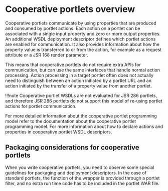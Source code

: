 # Cooperative portlets overview

Cooperative portlets communicate by using properties that are produced and consumed by portlet actions. Each action on a portlet can be associated with a single input property and zero or more output properties. An additional WSDL deployment descriptor defines which portlet actions are enabled for communication. It also provides information about how the property value is transferred to or from the action, for example as a request attribute or a JSR 168 render parameter.

This means that cooperative portlets do not require extra APIs for communication, but can use the same interfaces that handle normal action processing. Action processing in a target portlet often does not actually need to distinguish between an action initiated by a portlet URL and an action initiated by the transfer of a property value from another portlet.

!!!note
    Cooperative portlet WSDLs are not evaluated for JSR 286 portlets, and therefore JSR 286 portlets do not support this model of re-using portlet actions for portlet communication.

For more detailed information about the cooperative portlet programming model refer to the documentation about the cooperative portlet programming model. For more information about how to declare actions and properties in cooperative portlet WSDL descriptors.

## Packaging considerations for cooperative portlets

When you write cooperative portlets, you need to observe some special guidelines for packaging and deployment descriptors. In the case of standard portlets, the function of the wrapper is provided through a portlet filter, and no extra run time code has to be included in the portlet WAR file.


